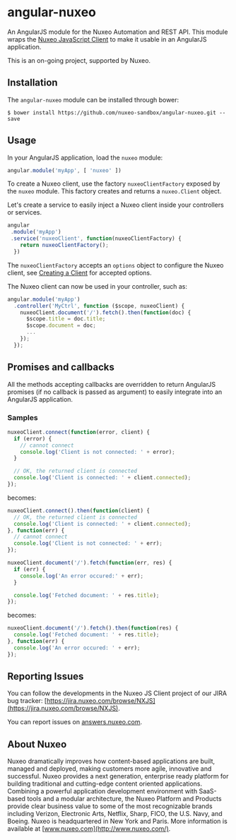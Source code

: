 # angular-nuxeo

An AngularJS module for the Nuxeo Automation and REST API. This module wraps the [Nuxeo JavaScript Client](https://github.com/nuxeo/nuxeo-js-client) to make it usable in an AngularJS application.

This is an on-going project, supported by Nuxeo.

## Installation

The `angular-nuxeo` module can be installed through bower:

    $ bower install https://github.com/nuxeo-sandbox/angular-nuxeo.git --save

## Usage

In your AngularJS application, load the `nuxeo` module:

```javascript
angular.module('myApp', [ 'nuxeo' ])
```

To create a Nuxeo client, use the factory `nuxeoClientFactory` exposed by the `nuxeo` module. This factory creates and returns a `nuxeo.Client` object.

Let's create a service to easily inject a Nuxeo client inside your controllers or services.

```javascript
angular
 .module('myApp')
 .service('nuxeoClient', function(nuxeoClientFactory) {
    return nuxeoClientFactory();
  })
```

The `nuxeoClientFactory` accepts an `options` object to configure the Nuxeo client, see [Creating a Client](https://github.com/nuxeo/nuxeo-js-client#creating-a-client) for accepted options.


The Nuxeo client can now be used in your controller, such as:

```javascript
angular.module('myApp')
  .controller('MyCtrl', function ($scope, nuxeoClient) {
    nuxeoClient.document('/').fetch().then(function(doc) {
      $scope.title = doc.title;
      $scope.document = doc;
      ...
    });
  });
```

## Promises and callbacks

All the methods accepting callbacks are overridden to return AngularJS promises (if no callback is passed as argument) to easily integrate into an AngularJS application.

### Samples

```javascript
nuxeoClient.connect(function(error, client) {
  if (error) {
    // cannot connect
    console.log('Client is not connected: ' + error);
  }

  // OK, the returned client is connected
  console.log('Client is connected: ' + client.connected);
});
```

becomes:

```javascript
nuxeoClient.connect().then(function(client) {
  // OK, the returned client is connected
  console.log('Client is connected: ' + client.connected);
}, function(err) {
  // cannot connect
  console.log('Client is not connected: ' + err);
});
```

```javascript
nuxeoClient.document('/').fetch(function(err, res) {
  if (err) {
    console.log('An error occured:' + err);
  }

  console.log('Fetched document: ' + res.title);
});
```

becomes:

```javascript
nuxeoClient.document('/').fetch().then(function(res) {
  console.log('Fetched document: ' + res.title);
}, function(err) {
  console.log('An error occured: ' + err);
});
```

## Reporting Issues

You can follow the developments in the Nuxeo JS Client project of our JIRA bug tracker: [https://jira.nuxeo.com/browse/NXJS](https://jira.nuxeo.com/browse/NXJS).

You can report issues on [answers.nuxeo.com](http://answers.nuxeo.com).


## About Nuxeo

Nuxeo dramatically improves how content-based applications are built, managed and deployed, making customers more agile, innovative and successful. Nuxeo provides a next generation, enterprise ready platform for building traditional and cutting-edge content oriented applications. Combining a powerful application development environment with SaaS-based tools and a modular architecture, the Nuxeo Platform and Products provide clear business value to some of the most recognizable brands including Verizon, Electronic Arts, Netflix, Sharp, FICO, the U.S. Navy, and Boeing. Nuxeo is headquartered in New York and Paris. More information is available at [www.nuxeo.com](http://www.nuxeo.com/).
